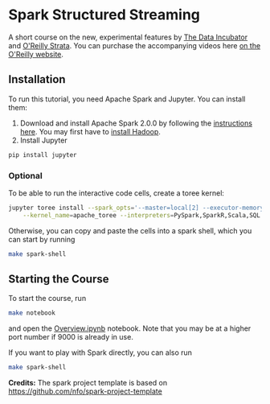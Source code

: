 # Spark Structured Streaming

A short course on the new, experimental features by [The Data Incubator](https://www.thedataincubator.com/) and [O'Reilly Strata](http://conferences.oreilly.com/strata).  You can purchase the accompanying videos here [on the O'Reilly website](http://shop.oreilly.com/product/0636920057482.do).

## Installation

To run this tutorial, you need Apache Spark and Jupyter.  You can install them:

1. Download and install Apache Spark 2.0.0 by following the [instructions here](http://spark.apache.org/docs/latest/).  You may first have to [install Hadoop](https://hadoop.apache.org/docs/r2.7.2/hadoop-project-dist/hadoop-common/SingleCluster.html).
2. Install Jupyter
```bash
pip install jupyter
```

### Optional
To be able to run the interactive code cells, create a toree kernel:
```bash
jupyter toree install --spark_opts='--master=local[2] --executor-memory 4g --driver-memory 4g' \
    --kernel_name=apache_toree --interpreters=PySpark,SparkR,Scala,SQL --spark_home=$SPARK_HOME
```

Otherwise, you can copy and paste the cells into a spark shell, which you can start by running
```bash
make spark-shell
```

## Starting the Course
To start the course, run
```bash
make notebook
```
and open the [Overview.ipynb](http://localhost:9000/notebooks/Overview.ipynb) notebook.
Note that you may be at a higher port number if 9000 is already in use.

If you want to play with Spark directly, you can also run
```bash
make spark-shell
```

**Credits:** The spark project template is based on https://github.com/nfo/spark-project-template

